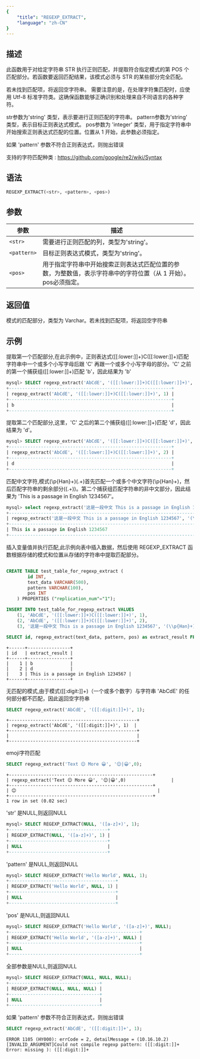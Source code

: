 ```yaml
---
{
    "title": "REGEXP_EXTRACT",
    "language": "zh-CN"
}
---
```


<!-- 
Licensed to the Apache Software Foundation (ASF) under one
or more contributor license agreements.  See the NOTICE file
distributed with this work for additional information
regarding copyright ownership.  The ASF licenses this file
to you under the Apache License, Version 2.0 (the
"License"); you may not use this file except in compliance
with the License.  You may obtain a copy of the License at

  http://www.apache.org/licenses/LICENSE-2.0

Unless required by applicable law or agreed to in writing,
software distributed under the License is distributed on an
"AS IS" BASIS, WITHOUT WARRANTIES OR CONDITIONS OF ANY
KIND, either express or implied.  See the License for the
specific language governing permissions and limitations
under the License.
-->

## 描述
此函数用于对给定字符串 STR 执行正则匹配，并提取符合指定模式的第 POS 个匹配部分。若函数要返回匹配结果，该模式必须与 STR 的某些部分完全匹配。

若未找到匹配项，将返回空字符串。
需要注意的是，在处理字符集匹配时，应使用 Utf-8 标准字符类。这确保函数能够正确识别和处理来自不同语言的各种字符。


str参数为'string' 类型，表示要进行正则匹配的字符串。
pattern参数为'string' 类型，表示目标正则表达式模式。
pos参数为 'integer' 类型，用于指定字符串中开始搜索正则表达式匹配的位置。位置从 1 开始，此参数必须指定。

如果 'pattern' 参数不符合正则表达式，则抛出错误

支持的字符匹配种类 : https://github.com/google/re2/wiki/Syntax

## 语法
```sql
REGEXP_EXTRACT(<str>, <pattern>, <pos>)
```
## 参数

| 参数 | 描述 |
| -- | -- |
| `<str>` | 需要进行正则匹配的列，类型为'string'。|
| `<pattern>` | 	目标正则表达式模式，类型为'string'。|
| `<pos>` | 用于指定字符串中开始搜索正则表达式匹配位置的参数，为整数值，表示字符串中的字符位置（从 1 开始）。pos必须指定。 |

## 返回值

模式的匹配部分，类型为 Varchar。若未找到匹配项，将返回空字符串

## 示例

提取第一个匹配部分,在此示例中，正则表达式([[:lower:]]+)C([[:lower:]]+)匹配字符串中一个或多个小写字母后跟 'C' 再跟一个或多个小写字母的部分。'C' 之前的第一个捕获组([[:lower:]]+)匹配 'b'，因此结果为 'b'

```sql
mysql> SELECT regexp_extract('AbCdE', '([[:lower:]]+)C([[:lower:]]+)', 1);
+-------------------------------------------------------------+
| regexp_extract('AbCdE', '([[:lower:]]+)C([[:lower:]]+)', 1) |
+-------------------------------------------------------------+
| b                                                           |
+-------------------------------------------------------------+
```
提取第二个匹配部分,这里，'C' 之后的第二个捕获组([[:lower:]]+)匹配 'd'，因此结果为 'd'。

```sql
mysql> SELECT regexp_extract('AbCdE', '([[:lower:]]+)C([[:lower:]]+)', 2);
+-------------------------------------------------------------+
| regexp_extract('AbCdE', '([[:lower:]]+)C([[:lower:]]+)', 2) |
+-------------------------------------------------------------+
| d                                                           |
+-------------------------------------------------------------+
```
匹配中文字符,模式(\p{Han}+)(.+)首先匹配一个或多个中文字符(\p{Han}+)，然后匹配字符串的剩余部分((.+))。第二个捕获组匹配字符串的非中文部分，因此结果为 'This is a passage in English 1234567'。

```sql
mysql> select regexp_extract('这是一段中文 This is a passage in English 1234567', '(\\p{Han}+)(.+)', 2);
+-----------------------------------------------------------------------------------------------+
| regexp_extract('这是一段中文 This is a passage in English 1234567', '(\p{Han}+)(.+)', 2)       |
+-----------------------------------------------------------------------------------------------+
| This is a passage in English 1234567                                                          |
+-----------------------------------------------------------------------------------------------+
```

插入变量值并执行匹配,此示例向表中插入数据，然后使用 REGEXP_EXTRACT 函数根据存储的模式和位置从存储的字符串中提取匹配部分。

```sql

CREATE TABLE test_table_for_regexp_extract (
        id INT,
        text_data VARCHAR(500),
        pattern VARCHAR(100),
        pos INT
    ) PROPERTIES ("replication_num"="1");

INSERT INTO test_table_for_regexp_extract VALUES
    (1, 'AbCdE', '([[:lower:]]+)C([[:lower:]]+)', 1),    
    (2, 'AbCdE', '([[:lower:]]+)C([[:lower:]]+)', 2),    
    (3, '这是一段中文 This is a passage in English 1234567', '(\\p{Han}+)(.+)', 2);

SELECT id, regexp_extract(text_data, pattern, pos) as extract_result FROM test_table_for_regexp_extract ORDER BY id;

```
```text
+------+----------------+
| id   | extract_result |
+------+----------------+
|    1 | b              |
|    2 | d              |
|    3 | This is a passage in English 1234567 |
+------+----------------+
```

无匹配的模式,由于模式([[:digit:]]+)（一个或多个数字）与字符串 'AbCdE' 的任何部分都不匹配，因此返回空字符串

```sql
SELECT regexp_extract('AbCdE', '([[:digit:]]+)', 1);
```

```text
+------------------------------------------------+
| regexp_extract('AbCdE', '([[:digit:]]+)', 1)  |
+------------------------------------------------+
|                                                |
+------------------------------------------------+
```


emoji字符匹配

```sql
SELECT regexp_extract('Text 😊 More 😀', '😊|😀',0);

```

```text
+------------------------------------------------------+
| regexp_extract('Text 😊 More 😀', '😊|😀',0)                 |
+------------------------------------------------------+
| 😊                                                     |
+------------------------------------------------------+
1 row in set (0.02 sec)
```

'str' 是NULL,则返回NULL

```sql
mysql> SELECT REGEXP_EXTRACT(NULL, '([a-z]+)', 1);
+-------------------------------------+
| REGEXP_EXTRACT(NULL, '([a-z]+)', 1) |
+-------------------------------------+
| NULL                                |
+-------------------------------------+
```

'pattern' 是NULL,则返回NULL

```sql
mysql> SELECT REGEXP_EXTRACT('Hello World', NULL, 1);
+----------------------------------------+
| REGEXP_EXTRACT('Hello World', NULL, 1) |
+----------------------------------------+
| NULL                                   |
+----------------------------------------+
```

'pos' 是NULL,则返回NULL

```sql
mysql> SELECT REGEXP_EXTRACT('Hello World', '([a-z]+)', NULL);
+-------------------------------------------------+
| REGEXP_EXTRACT('Hello World', '([a-z]+)', NULL) |
+-------------------------------------------------+
| NULL                                            |
+-------------------------------------------------+
```

全部参数是NULL,则返回NULL

```sql
mysql> SELECT REGEXP_EXTRACT(NULL, NULL, NULL);
+----------------------------------+
| REGEXP_EXTRACT(NULL, NULL, NULL) |
+----------------------------------+
| NULL                             |
+----------------------------------+
```

如果 'pattern' 参数不符合正则表达式，则抛出错误

```sql
SELECT regexp_extract('AbCdE', '([[:digit:]]+', 1);
```

```text
ERROR 1105 (HY000): errCode = 2, detailMessage = (10.16.10.2)[INVALID_ARGUMENT]Could not compile regexp pattern: ([[:digit:]]+
Error: missing ): ([[:digit:]]+
```